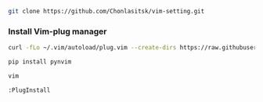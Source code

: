 ```bash
git clone https://github.com/Chonlasitsk/vim-setting.git 
```
### Install Vim-plug manager
```bash
curl -fLo ~/.vim/autoload/plug.vim --create-dirs https://raw.githubusercontent.com/junegunn/vim-plug/master/plug.vim
```
```bash
pip install pynvim
```
```bash
vim
```
```bash
:PlugInstall
```
